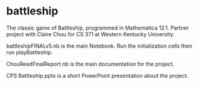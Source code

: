 # battleship
The classic game of Battleship, programmed in Mathematica 12.1. Partner project with Claire Chou for CS 371 at Western Kentucky University.

battleshipFINALv5.nb is the main Notebook. Run the initialization cells then run playBattleship.

ChouReedFinalReport.nb is the main documentation for the project.

CPS Battleship.pptx is a short PowerPoint presentation about the project.
